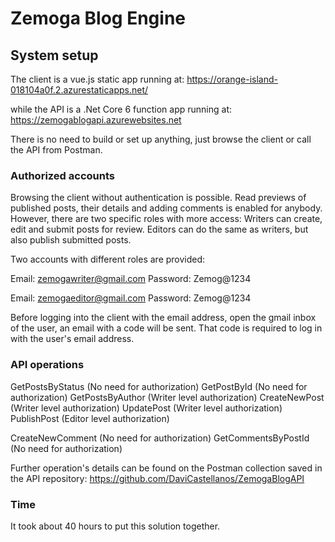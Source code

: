 # Zemoga Blog Engine

## System setup

The client is a vue.js static app running at: https://orange-island-018104a0f.2.azurestaticapps.net/

while the API is a .Net Core 6 function app running at: https://zemogablogapi.azurewebsites.net

There is no need to build or set up anything, just browse the client or call the API from Postman.

### Authorized accounts

Browsing the client without authentication is possible. Read previews of published posts, their details and adding comments is enabled for anybody. However, there are two specific roles with more access: Writers can create, edit and submit posts for review. Editors can do the same as writers, but also  publish submitted posts.

Two accounts with different roles are provided:

Email: zemogawriter@gmail.com
Password: Zemog@1234

Email: zemogaeditor@gmail.com
Password: Zemog@1234

Before logging into the client with the email address, open the gmail inbox of the user, an email with a code will be sent. That code is required to log in with the user's email address.

### API operations

GetPostsByStatus (No need for authorization)
GetPostById (No need for authorization)
GetPostsByAuthor (Writer level authorization)
CreateNewPost (Writer level authorization)
UpdatePost (Writer level authorization)
PublishPost (Editor level authorization)

CreateNewComment (No need for authorization)
GetCommentsByPostId (No need for authorization)

Further operation's details can be found on the Postman collection saved in the API repository: https://github.com/DaviCastellanos/ZemogaBlogAPI

### Time
It took about 40 hours to put this solution together. 
